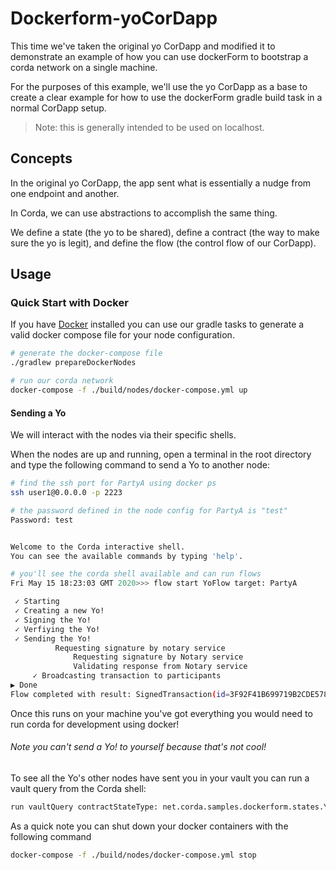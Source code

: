 # Dockerform-yoCorDapp

This time we've taken the original yo CorDapp and modified it to demonstrate an example of how you can use dockerForm to bootstrap a corda network on a single machine.

For the purposes of this example, we'll use the yo CorDapp as a base to create a clear example for how to use the dockerForm gradle build task in a normal CorDapp setup.

> Note: this is generally intended to be used on localhost.


## Concepts

In the original yo CorDapp, the app sent what is essentially a nudge from one endpoint and another.

In Corda, we can use abstractions to accomplish the same thing.


We define a state (the yo to be shared), define a contract (the way to make sure the yo is legit), and define the flow (the control flow of our CorDapp).


## Usage

### Quick Start with Docker

If you have [Docker](https://docs.docker.com/get-docker/) installed you can use our gradle tasks to generate a valid docker compose file for your node configuration.

```bash
# generate the docker-compose file
./gradlew prepareDockerNodes

# run our corda network
docker-compose -f ./build/nodes/docker-compose.yml up
```

#### Sending a Yo

We will interact with the nodes via their specific shells. 

When the nodes are up and running, open a terminal in the root directory and type the following command to send a Yo to another node:

```sh
# find the ssh port for PartyA using docker ps
ssh user1@0.0.0.0 -p 2223

# the password defined in the node config for PartyA is "test"
Password: test


Welcome to the Corda interactive shell.
You can see the available commands by typing 'help'.

# you'll see the corda shell available and can run flows
Fri May 15 18:23:03 GMT 2020>>> flow start YoFlow target: PartyA

 ✓ Starting
 ✓ Creating a new Yo!
 ✓ Signing the Yo!
 ✓ Verfiying the Yo!
 ✓ Sending the Yo!
          Requesting signature by notary service
              Requesting signature by Notary service
              Validating response from Notary service
     ✓ Broadcasting transaction to participants
▶︎ Done
Flow completed with result: SignedTransaction(id=3F92F41B699719B2CDE578959BB09F50D3D4F5D51A496DEAB67E438B2614F48C)
```

Once this runs on your machine you've got everything you would need to run corda for development using docker!

###### Note you can't send a Yo! to yourself because that's not cool!

To see all the Yo's other nodes have sent you in your vault you can run a vault query from the Corda shell:

```bash
run vaultQuery contractStateType: net.corda.samples.dockerform.states.YoState
```

As a quick note you can shut down your docker containers with the following command

```bash
docker-compose -f ./build/nodes/docker-compose.yml stop
```
